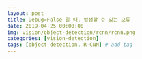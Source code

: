 ```yaml
---
layout: post
title: Debug=False 일 때, 발생할 수 있는 오류
date: 2019-04-25 00:00:00
img: vision/object-detection/rcnn/rcnn.png
categories: [vision-detection] 
tags: [object detection, R-CNN] # add tag
---
```


